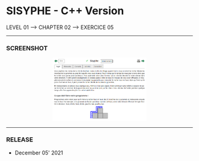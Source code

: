 # SISYPHE - C++ Version
LEVEL 01 --> CHAPTER 02 --> EXERCICE 05

---
### **SCREENSHOT**

<div align="center">
    <img
        src="https://github.com/Ayckinn/CPP/blob/main/FRANCE_IOI/LEVEL_01/Chapter_02/05_sisyphe/todo.png"
        alt="DEMO"
        style="width:50%">
</div>

---
### **RELEASE**

- December 05' 2021